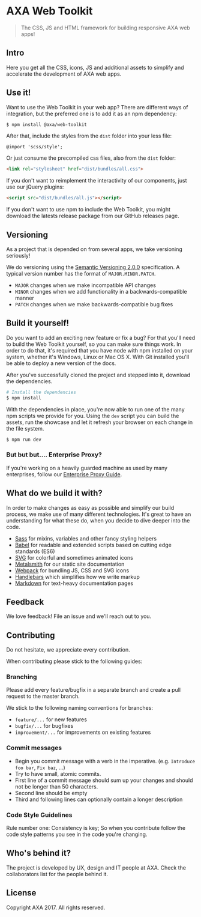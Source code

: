 # AXA Web Toolkit

> The CSS, JS and HTML framework for building responsive AXA web apps!

## Intro

Here you get all the CSS, icons, JS and additional assets
to simplify and accelerate the development of AXA web apps.

## Use it!

Want to use the Web Toolkit in your web app?
There are different ways of integration,
but the preferred one is to add it as an npm dependency:

```sh
$ npm install @axa/web-toolkit
```

After that, include the styles from the `dist` folder into your less file:

```less
@import 'scss/style';
```

Or just consume the precompiled css files, also from the `dist` folder:

```html
<link rel="stylesheet" href="dist/bundles/all.css">
```

If you don't want to reimplement the interactivity of our components,
just use our jQuery plugins:

```html
<script src="dist/bundles/all.js"></script>
```

If you don't want to use npm to include the Web Toolkit, you might download the
latests release package from our GitHub releases page.

## Versioning

As a project that is depended on from several apps, we take versioning seriously!

We do versioning using the
[Semantic Versioning 2.0.0](http://semver.org/spec/v2.0.0.html) specification.
A typical version number has the format of `MAJOR.MINOR.PATCH`.

* `MAJOR` changes when we make incompatible API changes
* `MINOR` changes when we add functionality in a backwards-compatible manner
* `PATCH` changes when we make backwards-compatible bug fixes

## Build it yourself!

Do you want to add an exciting new feature or fix a bug? For that you'll need
to build the Web Toolkit yourself, so you can make sure things work.
In order to do that, it's required that you have
node with npm installed on your system, whether
it's Windows, Linux or Mac OS X. With Git installed you'll be able to deploy
a new version of the docs.

After you've successfully cloned the project and stepped into it, download
the dependencies.

```sh
# Install the dependencies
$ npm install
```

With the dependencies in place, you're now able to run one of the many
npm scripts we provide for you. Using the `dev` script you can build the
assets, run the showcase and let it refresh your browser on each change
in the file system.

```sh
$ npm run dev
```

### But but but.... Enterprise Proxy?

If you're working on a heavily guarded machine as used by many enterprises, follow our [Enterprise Proxy Guide](https://github.com/axa-ch/style-guide/wiki/solve-proxy-problems).

## What do we build it with?

In order to make changes as easy as possible and simplify our build process,
we make use of many different technologies. It's great to have an understanding
for what these do, when you decide to dive deeper into the code.

* [Sass](http://sass-lang.com) for mixins, variables and other fancy styling helpers
* [Babel](https://babeljs.io) for readable and extended scripts based on cutting edge standards (ES6)
* [SVG](http://www.w3.org/TR/SVG2/) for colorful and sometimes animated icons
* [Metalsmith](http://metalsmith.io) for our static site documentation
* [Webpack](http://webpack.github.io) for bundling JS, CSS and SVG icons
* [Handlebars](http://handlebarsjs.com) which simplifies how we write markup
* [Markdown](http://daringfireball.net/projects/markdown/) for text-heavy documentation pages

## Feedback

We love feedback! File an issue and we'll reach out to you.

## Contributing

Do not hesitate, we appreciate every contribution.

When contributing please stick to the following guides:

### Branching

Please add every feature/bugfix in a separate branch and create a pull request to the master branch.

We stick to the following naming conventions for branches:

- `feature/...` for new features
- `bugfix/...` for bugfixes
- `improvement/...` for improvements on existing features

### Commit messages

- Begin you commit message with a verb in the imperative. (e.g. `Introduce foo bar`, `Fix baz`, ...)
- Try to have small, atomic commits.
- First line of a commit message should sum up your changes and should not be longer than 50 characters.
- Second line should be empty
- Third and following lines can optionally contain a longer description

### Code Style Guidelines

Rule number one: Consistency is key; So when you contribute follow the code style
patterns you see in the code you're changing.

## Who's behind it?

The project is developed by UX, design and IT people at AXA.
Check the collaborators list for the people behind it.

## License

Copyright AXA 2017. All rights reserved.
